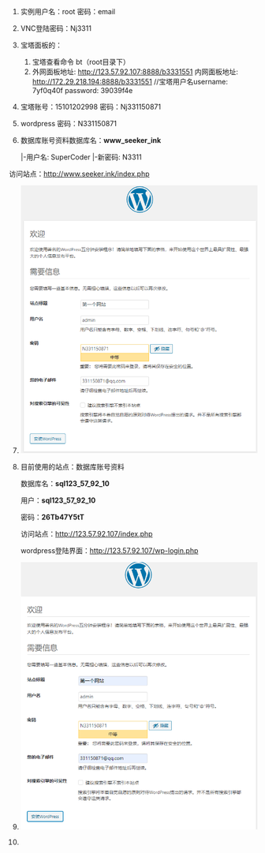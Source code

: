 1. 实例用户名：root  密码：email

2. VNC登陆密码：Nj3311

3. 宝塔面板的：

   1. 宝塔查看命令 bt（root目录下）
   2. 外网面板地址: http://123.57.92.107:8888/b3331551
      内网面板地址: http://172.29.218.194:8888/b3331551
      //宝塔用户名username: 7yf0q40f
      password: 39039f4e

4. 宝塔账号：15101202998  密码：Nj331150871

5. wordpress 密码：N331150871

6. 数据库账号资料数据库名：**www_seeker_ink**

   |-用户名: SuperCoder
|-新密码: N3311
   

访问站点：http://www.seeker.ink/index.php

7. ![image-20211101211013552](阿里云服务器.assets/image-20211101211013552.png)

8. 目前使用的站点：数据库账号资料

   数据库名：**sql123_57_92_10**

   用户：**sql123_57_92_10**

   密码：**26Tb47Y5tT**

   访问站点：http://123.57.92.107/index.php

   wordpress登陆界面：http://123.57.92.107/wp-login.php

9. ![image-20211101213513277](阿里云服务器.assets/image-20211101213513277.png)

10. 